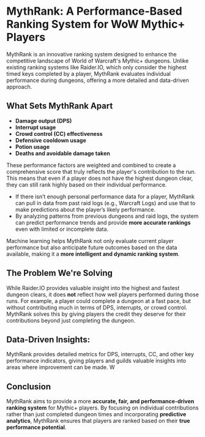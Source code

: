 # MythRank: A Performance-Based Ranking System for WoW Mythic+ Players

MythRank is an innovative ranking system designed to enhance the competitive landscape of World of Warcraft's Mythic+ dungeons. Unlike existing ranking systems like Raider.IO, which only consider the highest timed keys completed by a player, MythRank evaluates individual performance during dungeons, offering a more detailed and data-driven approach.

## What Sets MythRank Apart

- **Damage output (DPS)**
- **Interrupt usage**
- **Crowd control (CC) effectiveness**
- **Defensive cooldown usage**
- **Potion usage**
- **Deaths and avoidable damage taken**

These performance factors are weighted and combined to create a comprehensive score that truly reflects the player's contribution to the run. This means that even if a player does not have the highest dungeon clear, they can still rank highly based on their individual performance.




- If there isn’t enough personal performance data for a player, MythRank can pull in data from past raid logs (e.g., Warcraft Logs) and use that to make predictions about the player’s likely performance.
- By analyzing patterns from previous dungeons and raid logs, the system can predict performance trends and provide **more accurate rankings** even with limited or incomplete data.
  
Machine learning helps MythRank not only evaluate current player performance but also anticipate future outcomes based on the data available, making it a **more intelligent and dynamic ranking system**.

## The Problem We're Solving

While Raider.IO provides valuable insight into the highest and fastest dungeon clears, it does **not** reflect how well players performed during those runs. For example, a player could complete a dungeon at a fast pace, but without contributing much in terms of DPS, interrupts, or crowd control. MythRank solves this by giving players the credit they deserve for their contributions beyond just completing the dungeon.

## Data-Driven Insights:

MythRank provides detailed metrics for DPS, interrupts, CC, and other key performance indicators, giving players and guilds valuable insights into areas where improvement can be made. W

## Conclusion

MythRank aims to provide a more **accurate, fair, and performance-driven ranking system** for Mythic+ players. By focusing on individual contributions rather than just completed dungeon times and incorporating **predictive analytics**, MythRank ensures that players are ranked based on their **true performance potential**.
